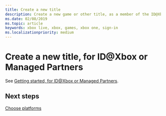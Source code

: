 ```yaml
---
title: Create a new title
description: Create a new game or other title, as a member of the ID@Xbox program or as a Managed Partner.
ms.date: 02/08/2019
ms.topic: article
keywords: xbox live, xbox, games, xbox one, sign-in
ms.localizationpriority: medium
---
```

# Create a new title, for ID@Xbox or Managed Partners

See [Getting started, for ID@Xbox or Managed Partners](../getstart-id-mp.md).


## Next steps

[Choose platforms](choose-platforms.md)
